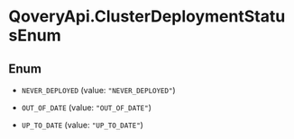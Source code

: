 # QoveryApi.ClusterDeploymentStatusEnum

## Enum


* `NEVER_DEPLOYED` (value: `"NEVER_DEPLOYED"`)

* `OUT_OF_DATE` (value: `"OUT_OF_DATE"`)

* `UP_TO_DATE` (value: `"UP_TO_DATE"`)


